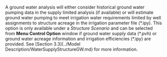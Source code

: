 A ground water analysis will either consider historical ground water pumping data in the supply limited 
analysis (if available) or will estimate ground water pumping to meet irrigation water requirements 
limited by well assignments to structure acreage in the irrigation parameter file (\*.ipy).  This option 
is only available under a *Structure Scenario* and can be selected from **Menu Control Option** window if 
ground water supply data (\*.pvh) or ground water acreage information and irrigation efficiencies (\*.ipy) 
are provided. See [Section 3.3](../Model Description/WaterSupplyStructureGW.md) for more information.